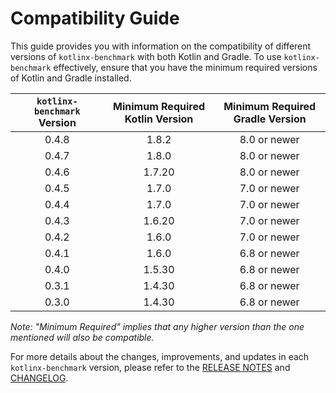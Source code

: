 # Compatibility Guide

This guide provides you with information on the compatibility of different versions of `kotlinx-benchmark` with both Kotlin and Gradle. To use `kotlinx-benchmark` effectively, ensure that you have the minimum required versions of Kotlin and Gradle installed.

| `kotlinx-benchmark` Version | Minimum Required Kotlin Version | Minimum Required Gradle Version |
| :-------------------------: | :-----------------------------: | :-----------------------------: |
|            0.4.8           |             1.8.2              |           8.0 or newer         |
|            0.4.7           |             1.8.0              |           8.0 or newer         |
|            0.4.6           |             1.7.20             |           8.0 or newer         |
|            0.4.5           |             1.7.0              |           7.0 or newer         |
|            0.4.4           |             1.7.0              |           7.0 or newer         |
|            0.4.3           |             1.6.20             |           7.0 or newer         |
|            0.4.2           |             1.6.0              |           7.0 or newer         |
|            0.4.1           |             1.6.0              |           6.8 or newer         |
|            0.4.0           |             1.5.30             |           6.8 or newer         |
|            0.3.1           |             1.4.30             |           6.8 or newer         |
|            0.3.0           |             1.4.30             |           6.8 or newer         |

*Note: "Minimum Required" implies that any higher version than the one mentioned will also be compatible.*

For more details about the changes, improvements, and updates in each `kotlinx-benchmark` version, please refer to the [RELEASE NOTES](https://github.com/Kotlin/kotlinx-benchmark/releases) and [CHANGELOG](../CHANGELOG.md).
